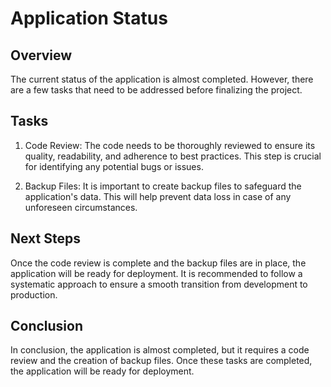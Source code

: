 # Application Status

## Overview
The current status of the application is almost completed. However, there are a few tasks that need to be addressed before finalizing the project.

## Tasks
1. Code Review: The code needs to be thoroughly reviewed to ensure its quality, readability, and adherence to best practices. This step is crucial for identifying any potential bugs or issues.

2. Backup Files: It is important to create backup files to safeguard the application's data. This will help prevent data loss in case of any unforeseen circumstances.

## Next Steps
Once the code review is complete and the backup files are in place, the application will be ready for deployment. It is recommended to follow a systematic approach to ensure a smooth transition from development to production.

## Conclusion
In conclusion, the application is almost completed, but it requires a code review and the creation of backup files. Once these tasks are completed, the application will be ready for deployment.
